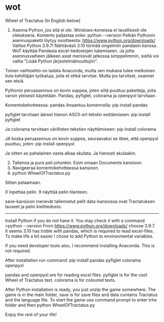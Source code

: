 # wot
Wheel of Tractatus
(In English below)

1. Asenna Python, jos sitä ei ole. Windows-koneissa ei tavallisesti ole oletuksena.
Komento paljastaa onko: python --version
Pelkän Pythonin asennuspaketti löytyy osoitteesta: https://www.python.org/downloads/
Valitse Python 3.9.7!
Nähtävästi 3.10 törmää ongelmiin pandasin kanssa. WoT käyttää Pandasia excel-tiedostojen lukemiseen.
Ja jotta asennusvaiheen jälkeen asiat menisivät jatkossa simppelimmin, sieltä voi valita "Lisää Python järjestelmämuuttujiin".

Toinen vaihtoehto on ladata Anaconda, mutta sen mukana tulee melkoinen liuta kehittäjän työkaluja, joita et ehkä tarvitse. Mutta jos tarvitset, osannet sen etsiä.

Pythonin perusasennus on kovin suppea, joten siitä puuttuu paketteja, joita varsin yleisesti käytetään. Pandas, pyfiglet, colorama ja openpyxl tarvitaan.

Komentokehotteessa:
pandas ilmaantuu komennolla: pip install pandas

pyfiglet tarvitaan äärest hienon ASCII-art tekstin esittämiseen: pip install pyfiglet

Ja colorama tarvitaan värillisten tekstien näyttämiseen: pip install colorama

JA koska peruasennus on kovin suppea, seuraavaksi se itkee, että openpyxl puuttuu, joten: pip install openpyxl

Ja sitten se pahalainen vasta alkaa skulata. Ja hienosti skulaakin.

2. Tallenna ja pura peli johonkin. Esim omaan Documents kansioon.
3. Navigeeraa komentokehotteessa kansioon.
4. python WheelOfTractatus.py

Sitten pelaamaan.

0 lopettaa pelin.
9 näyttää pelin tilanteen.

save-kansioon menevät tallennetut pelit
data-kansiossa ovat Tractatuksen lauseet ja pelin kielitiedosto.

****************
Install Python if you do not have it. You may check it with a command >python --version
From https://www.python.org/downloads/ choose 3.9.7. It seems 3.10 has troble with pandas, which is required to read excel-files.
To make life a bit easier I chose to add Python to environmental variables.

If you need developer tools also, I recommend installing Anaconda. This is not required.

After installation run command:
pip install pandas pyfiglet colorama openpyxl

pandas and openpyxl are for reading excel files.
pyfiglet is for the cool Wheel of Tractatus text.
colorama is for coloured texts.

After Python installation is ready, you just unzip the game somewhere. The game is in the main folder, save is for save files and data contains Tractatus and the language file. 
To start the game use command prompt to enter trhe folder and then 
python WheelOfTractatus.py 

Enjoy the rest of your life!

